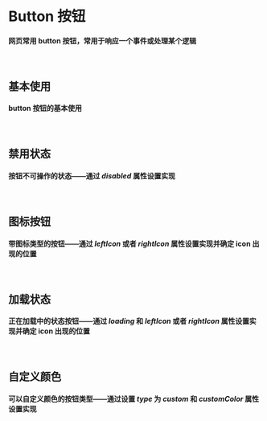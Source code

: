 <script setup>
    import demo1 from './demo1.vue'
    import demo2 from './demo2.vue'
    import demo3 from './demo3.vue'
    import demo4 from './demo4.vue'
    import demo5 from './demo5.vue'
    import componentsBox from '@/components/componentBox.vue'
    import Preview from '@/components/Preview.vue'
</script>

# Button 按钮

#### 网页常用 button 按钮，常用于响应一个事件或处理某个逻辑

<br/>

## 基本使用

#### button 按钮的基本使用

<br/>
<componentsBox>
    <demo1/>
</componentsBox>
<Preview compName="Button" demoName="demo1"></Preview>

## 禁用状态

#### 按钮不可操作的状态——通过 _disabled_ 属性设置实现

<br/>
<componentsBox>
    <demo2/>
</componentsBox>
<Preview compName="Button" demoName="demo2"></Preview>

## 图标按钮

#### 带图标类型的按钮——通过 _leftIcon_ 或者 _rightIcon_ 属性设置实现并确定 icon 出现的位置

<br/>
<componentsBox>
    <demo4/>
</componentsBox>
<Preview compName="Button" demoName="demo3"></Preview>

## 加载状态

#### 正在加载中的状态按钮——通过 _loading_ 和 _leftIcon_ 或者 _rightIcon_ 属性设置实现并确定 icon 出现的位置

<br/>
<componentsBox>
    <demo3/>
</componentsBox>
<Preview compName="Button" demoName="demo4"></Preview>

## 自定义颜色

#### 可以自定义颜色的按钮类型——通过设置 _type_ 为 _custom_ 和 _customColor_ 属性设置实现

<br/>
<componentsBox>
    <demo5/>
</componentsBox>
<Preview compName="Button" demoName="demo5"></Preview>

